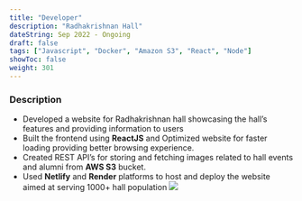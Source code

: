```yaml
---
title: "Developer"
description: "Radhakrishnan Hall"
dateString: Sep 2022 - Ongoing
draft: false
tags: ["Javascript", "Docker", "Amazon S3", "React", "Node"]
showToc: false
weight: 301
--- 
```


### Description
- Developed a website for Radhakrishnan hall showcasing the hall’s features and providing information to users
- Built the frontend using **ReactJS** and Optimized website for faster loading providing better browsing experience.
- Created REST API’s for storing and fetching images related to hall events and alumni from **AWS S3** bucket.
- Used **Netlify** and **Render** platforms to host and deploy the website aimed at serving 1000+ hall population
![](/experience/16bit/rkWebsite.png#center)